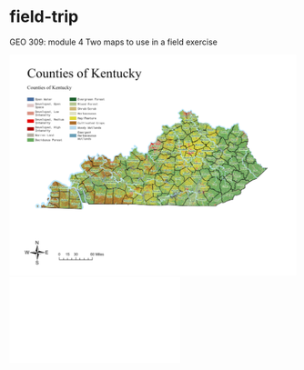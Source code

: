 # field-trip
GEO 309: module 4
Two maps to use in a field exercise

![County Map](ky-county-map.jpg)
![County Map](ky-county-map.pdf)